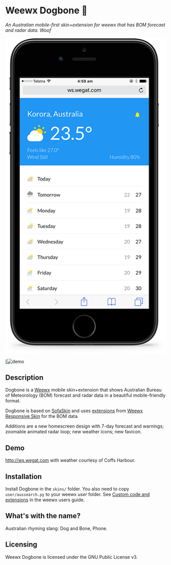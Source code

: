 # Weewx Dogbone :iphone:

*An Australian mobile-first skin+extension for weewx that has BOM forecast and radar data. Woof*


![screenshot](https://github.com/raoulwegat/weewx-dogbone/raw/master/screenshot.png)


[![demo](https://github.com/raoulwegat/weewx-dogbone/blob/master/demo.gif)

## Description

Dogbone is a [Weewx](http://www.weewx.com) mobile skin+extension that shows
Australian Bureau of Meteorology (BOM) forecast and radar data in a beautiful
mobile-friendly format.

Dogbone is based on [SofaSkin](http://neoground.com/projects/weewx/) and uses [extensions](https://github.com/dcapslock/weewx-responsive-skin/wiki/Australian-%27Search%27-Extensions)
from [Weewx Responsive Skin](https://github.com/dcapslock/weewx-responsive-skin)
for the BOM data.

Additions are a new homescreen design with 7-day forecast and warnings;
zoomable animated radar loop; new weather icons; new favicon.

## Demo

http://ws.wegat.com with weather courtesy of Coffs Harbour.

## Installation

Install Dogbone in the `skins/` folder. You also need to
copy `user/aussearch.py` to your weewx _user_ folder. See [Custom code and extensions](http://www.weewx.com/docs/usersguide.htm#Custom_code_or_extensions) in the weewx users guide.

## What's with the name?

Australian rhyming slang: Dog and Bone, Phone.


## Licensing

Weewx Dogbone is licensed under the GNU Public License v3.
